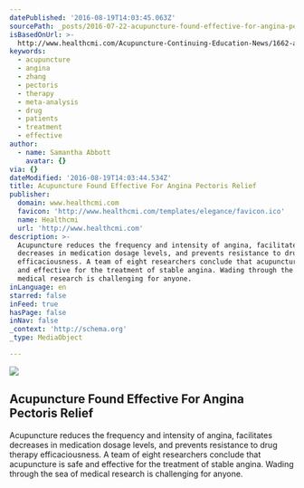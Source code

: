```yaml
---
datePublished: '2016-08-19T14:03:45.063Z'
sourcePath: _posts/2016-07-22-acupuncture-found-effective-for-angina-pectoris-relief.md
isBasedOnUrl: >-
  http://www.healthcmi.com/Acupuncture-Continuing-Education-News/1662-acupuncture-found-effective-for-angina-pectoris-relief
keywords:
  - acupuncture
  - angina
  - zhang
  - pectoris
  - therapy
  - meta-analysis
  - drug
  - patients
  - treatment
  - effective
author:
  - name: Samantha Abbott
    avatar: {}
via: {}
dateModified: '2016-08-19T14:03:44.534Z'
title: Acupuncture Found Effective For Angina Pectoris Relief
publisher:
  domain: www.healthcmi.com
  favicon: 'http://www.healthcmi.com/templates/elegance/favicon.ico'
  name: Healthcmi
  url: 'http://www.healthcmi.com'
description: >-
  Acupuncture reduces the frequency and intensity of angina, facilitates
  decreases in medication dosage levels, and prevents resistance to drug therapy
  efficaciousness. A team of eight researchers conclude that acupuncture is safe
  and effective for the treatment of stable angina. Wading through the sea of
  medical research is challenging for anyone.
inLanguage: en
starred: false
inFeed: true
hasPage: false
inNav: false
_context: 'http://schema.org'
_type: MediaObject

---
```

<article style=""><img src="https://imgflo.herokuapp.com/graph/vahj1ThiexotieMo/d7464596c3cb10ef64081765aa78e5a4/noop.jpg?input=http%3A%2F%2Fwww.healthcmi.com%2Fimages%2F4ceu%2Fstableangina.jpg" /><h1>Acupuncture Found Effective For Angina Pectoris Relief</h1><p>Acupuncture reduces the frequency and intensity of angina, facilitates decreases in medication dosage levels, and prevents resistance to drug therapy efficaciousness. A team of eight researchers conclude that acupuncture is safe and effective for the treatment of stable angina. Wading through the sea of medical research is challenging for anyone.</p></article>